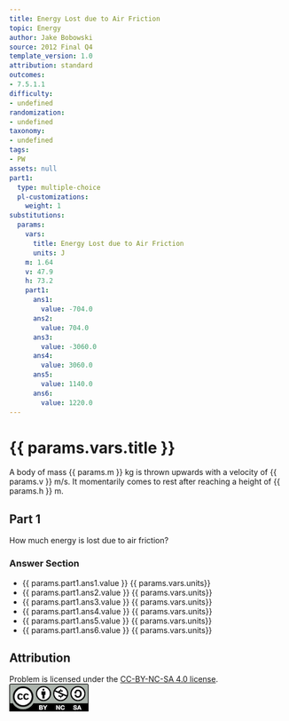 ```yaml
---
title: Energy Lost due to Air Friction
topic: Energy
author: Jake Bobowski
source: 2012 Final Q4
template_version: 1.0
attribution: standard
outcomes:
- 7.5.1.1
difficulty:
- undefined
randomization:
- undefined
taxonomy:
- undefined
tags:
- PW
assets: null
part1:
  type: multiple-choice
  pl-customizations:
    weight: 1
substitutions:
  params:
    vars:
      title: Energy Lost due to Air Friction
      units: J
    m: 1.64
    v: 47.9
    h: 73.2
    part1:
      ans1:
        value: -704.0
      ans2:
        value: 704.0
      ans3:
        value: -3060.0
      ans4:
        value: 3060.0
      ans5:
        value: 1140.0
      ans6:
        value: 1220.0
---
```

# {{ params.vars.title }}
A body of mass {{ params.m }} kg is thrown upwards with a velocity of {{ params.v }} m/s.
It momentarily comes to rest after reaching a height of {{ params.h }} m.
## Part 1

How much energy is lost due to air friction?

### Answer Section

- {{ params.part1.ans1.value }} {{ params.vars.units}}
- {{ params.part1.ans2.value }} {{ params.vars.units}}
- {{ params.part1.ans3.value }} {{ params.vars.units}}
- {{ params.part1.ans4.value }} {{ params.vars.units}}
- {{ params.part1.ans5.value }} {{ params.vars.units}}
- {{ params.part1.ans6.value }} {{ params.vars.units}}

## Attribution

Problem is licensed under the [CC-BY-NC-SA 4.0 license](https://creativecommons.org/licenses/by-nc-sa/4.0/).<br> ![The Creative Commons 4.0 license requiring attribution-BY, non-commercial-NC, and share-alike-SA license.](https://raw.githubusercontent.com/firasm/bits/master/by-nc-sa.png)